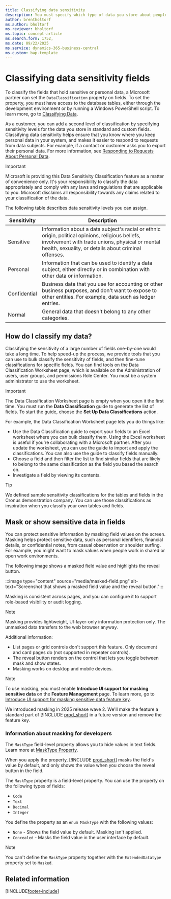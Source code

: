 ```yaml
---
title: Classifying data sensitivity
description: You must specify which type of data you store about people so that you can respond to data subject requests.
author: brentholtorf
ms.author: bholtorf
ms.reviewer: bholtorf
ms.topic: concept-article
ms.search.form: 1752,
ms.date: 09/22/2025
ms.service: dynamics-365-business-central
ms.custom: bap-template
---
```


# Classifying data sensitivity fields

To classify the fields that hold sensitive or personal data, a Microsoft partner can set the ```DataClassification``` property on fields. To set the property, you must have access to the database tables, either through the development environment or by running a Windows PowerShell script. To learn more, go to [Classifying Data](/dynamics365/business-central/dev-itpro/developer/devenv-classifying-data).  

As a customer, you can add a second level of classification by specifying sensitivity levels for the data you store in standard and custom fields. Classifying data sensitivity helps ensure that you know where you keep personal data in your system, and makes it easier to respond to requests from data subjects. For example, if a contact or customer asks you to export their personal data. For more information, see [Responding to Requests About Personal Data](admin-responding-to-requests-about-personal-data.md).

> [!IMPORTANT]  
> Microsoft is providing this Data Sensitivity Classification feature as a matter of convenience only. It's your responsibility to classify the data appropriately and comply with any laws and regulations that are applicable to you. Microsoft disclaims all responsibility towards any claims related to your classification of the data.  

The following table describes data sensitivity levels you can assign.

|Sensitivity|Description|
|----|----|
|Sensitive | Information about a data subject's racial or ethnic origin, political opinions, religious beliefs, involvement with trade unions, physical or mental health, sexuality, or details about criminal offenses. |
|Personal | Information that can be used to identify a data subject, either directly or in combination with other data or information.|
|Confidential | Business data that you use for accounting or other business purposes, and don't want to expose to other entities. For example, data such as ledger entries.|
|Normal | General data that doesn't belong to any other categories.|

## How do I classify my data?

Classifying the sensitivity of a large number of fields one-by-one would take a long time. To help speed-up the process, we provide tools that you can use to bulk classify the sensitivity of fields, and then fine-tune classifications for specific fields. You can find tools on the Data Classification Worksheet page, which is available on the Administration of users, user groups, and permissions Role Center. You must be a system administrator to use the worksheet.

> [!IMPORTANT]  
> The Data Classification Worksheet page is empty when you open it the first time. You must run the **Data Classification** guide to generate the list of fields. To start the guide, choose the **Set Up Data Classifications** action.

For example, the Data Classification Worksheet page lets you do things like:  

* Use the Data Classification guide to export your fields to an Excel worksheet where you can bulk classify them. Using the Excel worksheet is useful if you're collaborating with a Microsoft partner. After you update the worksheet, you can use the guide to import and apply the classifications. You can also use the guide to classify fields manually.  
* Choose a field and then filter the list to find similar fields that are likely to belong to the same classification as the field you based the search on.  
* Investigate a field by viewing its contents.  

> [!TIP]  
> We defined sample sensitivity classifications for the tables and fields in the Cronus demonstration company. You can use those classifications as inspiration when you classify your own tables and fields.

## Mask or show sensitive data in fields

You can protect sensitive information by masking field values on the screen. Masking helps protect sensitive data, such as personal identifiers, financial details, or confidential notes, from casual observation or shoulder surfing. For example, you might want to mask values when people work in shared or open work environments.

The following image shows a masked field value and highlights the reveal button.

:::image type="content" source="media/masked-field.png" alt-text="Screenshot that shows a masked field value and the reveal button.":::

Masking is consistent across pages, and you can configure it to support role-based visibility or audit logging.

> [!NOTE]
> Masking provides lightweight, UI-layer-only information protection only. The unmasked data transfers to the web browser anyway.

Additional information:

* List pages or grid controls don't support this feature. Only document and card pages do (not supported in repeater controls).
* The reveal button renders on the control that lets you toggle between mask and show states.
* Masking works on desktop and mobile devices.

> [!NOTE]
> To use masking, you must enable **Introduce UI support for masking sensitive data** on the **Feature Management** page. To learn more, go to [Introduce UI support for masking sensitive data feature key](/dynamics365/business-central/dev-itpro/developer/devenv-masktype-feature-key).
>
> We introduced masking in 2025 release wave 2. We'll make the feature a standard part of [!INCLUDE [prod_short](includes/prod_short.md)] in a future version and remove the feature key.

### Information about masking for developers

The `MaskType` field-level property allows you to hide values in text fields. Learn more at [MaskType Property](/dynamics365/business-central/dev-itpro/developer/properties/devenv-masktype-property).

When you apply the property, [!INCLUDE [prod_short](includes/prod_short.md)] masks the field's value by default, and only shows the value when you choose the reveal button in the field.

The `MaskType` property is a field-level property. You can use the property on the following types of fields:

* `Code`
* `Text`
* `Decimal`
* `Integer`

You define the property as an `enum MaskType` with the following values:

* `None` - Shows the field value by default. Masking isn't applied.
* `Concealed` - Masks the field value in the user interface by default.

> [!NOTE]
> You can't define the `MaskType` property together with the `ExtendedDatatype` property set to `Masked`.

## Related information

<!-- [Classifying Data](/dynamics365/business-central/dev-itpro/developer/devenv-classifying-data) -->
[!INCLUDE[footer-include](includes/footer-banner.md)]
